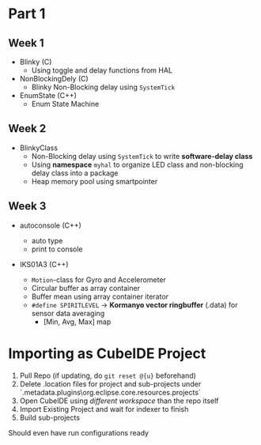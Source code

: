 # Part 1

## Week 1
- Blinky (C)
  - Using toggle and delay functions from HAL
- NonBlockingDely (C)
  - Blinky Non-Blocking delay using `SystemTick`
- EnumState (C++)
  - Enum State Machine

## Week 2
- BlinkyClass
  - Non-Blocking delay using `SystemTick` to write **software-delay class**
  - Using **namespace** `myhal` to organize LED class and non-blocking delay class into a package
  - Heap memory pool using smartpointer

## Week 3
- autoconsole (C++)
  - auto type
  - print to console
 
- IKS01A3 (C++)
  - `Motion`-class for Gyro and Accelerometer
  - Circular buffer as array container 
  - Buffer mean using array container iterator
  - `#define SPIRITLEVEL` -> **Kormanyo vector ringbuffer** (.data) for sensor data averaging
	- [Min, Avg, Max] map
 
# Importing as CubeIDE Project

1) Pull Repo (if updating, do `git reset @{u}` beforehand)
2) Delete .location files for project and sub-projects under ´.metadata\.plugins\org.eclipse.core.resources\.projects´
3) Open CubeIDE using *different workspace* than the repo itself
4) Import Existing Project and wait for indexer to finish
5) Build sub-projects

Should even have run configurations ready

